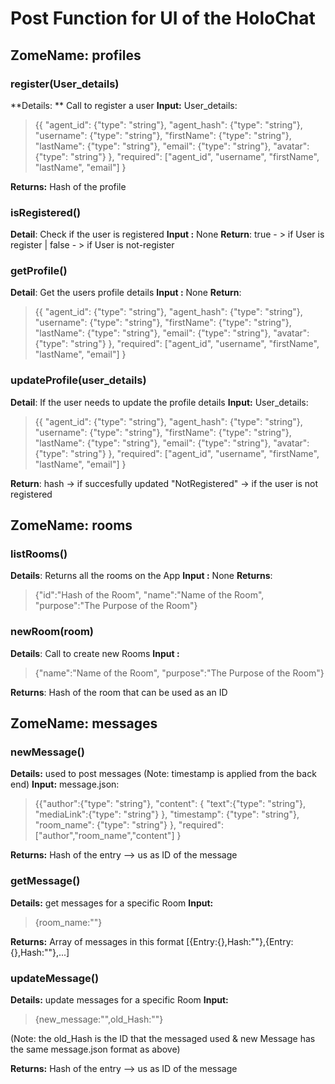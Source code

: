 # Post Function for UI of the HoloChat

## ZomeName:  profiles

### register(User_details)
**Details: ** Call to register a user
**Input:**
User_details:
> {{
    "agent_id": {"type": "string"},
    "agent_hash": {"type": "string"},
    "username": {"type": "string"},
    "firstName": {"type": "string"},
    "lastName": {"type": "string"},
    "email": {"type": "string"},
    "avatar": {"type": "string"}
  },
    "required": ["agent_id", "username", "firstName", "lastName", "email"]
}

**Returns:** Hash of the profile


### isRegistered()
**Detail**: Check if the user is registered
**Input :** None
**Return**: true - > if User is register | false - > if User is not-register

### getProfile()
**Detail**: Get the users profile details
**Input :** None
**Return**:
> {{
    "agent_id": {"type": "string"},
    "agent_hash": {"type": "string"},
    "username": {"type": "string"},
    "firstName": {"type": "string"},
    "lastName": {"type": "string"},
    "email": {"type": "string"},
    "avatar": {"type": "string"}
  },
    "required": ["agent_id", "username", "firstName", "lastName", "email"]
}


### updateProfile(user_details)
**Detail**: If the user needs to update the profile details
**Input:**
 User_details:
> {{
    "agent_id": {"type": "string"},
    "agent_hash": {"type": "string"},
    "username": {"type": "string"},
    "firstName": {"type": "string"},
    "lastName": {"type": "string"},
    "email": {"type": "string"},
    "avatar": {"type": "string"}
  },
    "required": ["agent_id", "username", "firstName", "lastName", "email"]
}

**Return**: hash -> if succesfully updated
        "NotRegistered" -> if the user is not registered


## ZomeName: rooms

### listRooms()
**Details**: Returns all the rooms on the App
**Input :** None
**Returns**:
>   {"id":"Hash of the Room",
      "name":"Name of the Room",
      "purpose":"The Purpose of the Room"}

### newRoom(room)
**Details**: Call to create new Rooms
**Input :**
> {"name":"Name of the Room",
        "purpose":"The Purpose of the Room"}

**Returns**: Hash of the room that can be used as an ID

## ZomeName: messages

### newMessage()
**Details:** used to post messages (Note: timestamp is applied from the back end)
**Input:**
message.json:
>  {{"author":{"type": "string"},
		"content": {
	         "text":{"type": "string"},
				"mediaLink":{"type": "string"}
			},
		"timestamp": {"type": "string"},
		"room_name": {"type": "string"}
	},
    "required": ["author","room_name","content"]
}

**Returns:** Hash of the entry --> us as ID of the message

### getMessage()
**Details:** get messages for a specific Room
**Input:**
> {room_name:""}

**Returns:** Array of messages in this format [{Entry:{},Hash:""},{Entry:{},Hash:""},...]


### updateMessage()
**Details:** update messages for a specific Room
**Input:**
>{new_message:"",old_Hash:""}

(Note: the old_Hash is the ID that the messaged used & new Message has the same message.json format as above)

**Returns:** Hash of the entry --> us as ID of the message

